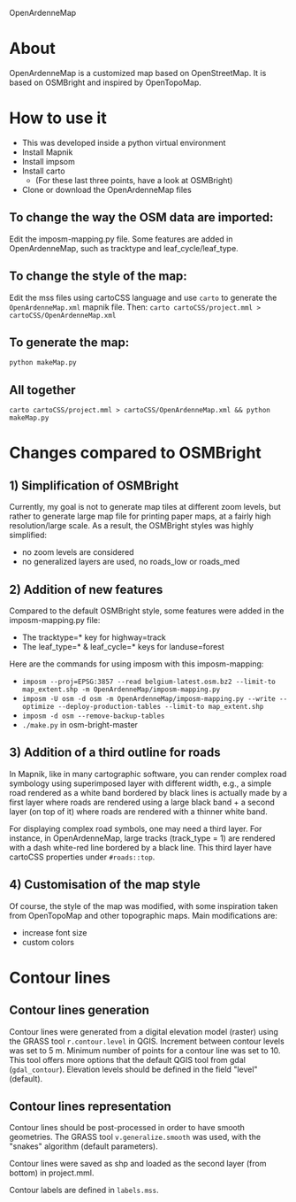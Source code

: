 OpenArdenneMap

# About
OpenArdenneMap is a customized map based on OpenStreetMap. It is based on OSMBright and inspired by OpenTopoMap.

# How to use it

* This was developed inside a python virtual environment
* Install Mapnik
* Install impsom
* Install carto
  * (For these last three points, have a look at OSMBright)
* Clone or download the OpenArdenneMap files

## To change the way the OSM data are imported:
Edit the imposm-mapping.py file. Some features are added in OpenArdenneMap, such as tracktype and leaf_cycle/leaf_type.

## To change the style of the map:
Edit the mss files using cartoCSS language and use `carto` to generate the `OpenArdenneMap.xml` mapnik file. Then:
`carto cartoCSS/project.mml > cartoCSS/OpenArdenneMap.xml`

## To generate the map:
`python makeMap.py`

## All together
`carto cartoCSS/project.mml > cartoCSS/OpenArdenneMap.xml && python makeMap.py`

# Changes compared to OSMBright

## 1) Simplification of OSMBright
Currently, my goal is not to generate map tiles at different zoom levels, but rather to generate large map file for printing paper maps, at a fairly high resolution/large scale. As a result, the OSMBright styles was highly simplified:
* no zoom levels are considered
* no generalized layers are used, no roads_low or roads_med

## 2) Addition of new features
Compared to the default OSMBright style, some features were added in the imposm-mapping.py file:
* The tracktype=* key for highway=track
* The leaf_type=* & leaf_cycle=* keys for landuse=forest

Here are the commands for using imposm with this imposm-mapping:
* `imposm --proj=EPSG:3857 --read belgium-latest.osm.bz2 --limit-to map_extent.shp -m OpenArdenneMap/imposm-mapping.py`
* `imposm -U osm -d osm -m OpenArdenneMap/imposm-mapping.py --write --optimize --deploy-production-tables --limit-to map_extent.shp`
* `imposm -d osm --remove-backup-tables`
* `./make.py` in osm-bright-master

## 3) Addition of a third outline for roads
In Mapnik, like in many cartographic software, you can render complex road symbology using superimposed layer with different width, e.g., a simple road rendered as a white band bordered by black lines is actually made by a first layer where roads are rendered using a large black band + a second layer (on top of it) where roads are rendered with a thinner white band.

For displaying complex road symbols, one may need a third layer. For instance, in OpenArdenneMap, large tracks (track_type = 1) are rendered with a dash white-red line bordered by a black line.
This third layer have cartoCSS properties under `#roads::top`.


## 4) Customisation of the map style
Of course, the style of the map was modified, with some inspiration taken from OpenTopoMap and other topographic maps. Main modifications are:
* increase font size
* custom colors

# Contour lines

## Contour lines generation
Contour lines were generated from a digital elevation model (raster) using the GRASS tool `r.contour.level` in QGIS. Increment between contour levels was set to 5 m. Minimum number of points for a contour line was set to 10. This tool offers more options that the default QGIS tool from gdal (`gdal_contour`). Elevation levels should be defined in the field "level" (default).

## Contour lines representation
Contour lines should be post-processed in order to have smooth geometries. The GRASS tool `v.generalize.smooth` was used, with the "snakes" algorithm (default parameters).

Contour lines were saved as shp and loaded as the second layer (from bottom) in project.mml.

Contour labels are defined in `labels.mss`.
